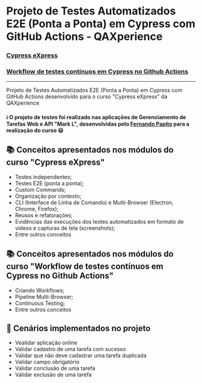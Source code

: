 # Projeto de Testes Automatizados E2E (Ponta a Ponta) em Cypress com GitHub Actions - QAXperience
### [Cypress eXpress](https://qaxperience.com/cursos/cypress-express/) 
### [Workflow de testes contínuos em Cypress no Github Actions](https://play.qaxperience.com/89386-workflow-de-testes-continuos-em-cypress-no-github-actions) 

---
Projeto de Testes Automatizados E2E (Ponta a Ponta) em Cypress com GitHub Actions desenvolvido para o curso "Cypress eXpress" da QAXperience

#### :information_source: O projeto de testes foi realizado nas aplicações de Gerenciamento de Tarefas Web e API "Mark L", desenvolvidas pelo [Fernando Papito](https://www.linkedin.com/in/papitoio/) para a realização do curso :smiley:

## :books: Conceitos apresentados nos módulos do curso "Cypress eXpress"
- Testes independentes;
- Testes E2E (ponta a ponta);
- Custom Commands;
- Organização por contexto;
- CLI (Interface de Linha de Comando) e Multi-Browser (Electron, Chrome, Firefox);
- Reusos e refatorações;
- Evidências das execuções dos testes automatizados em formato de videos e capturas de tela (screenshots);
- Entre outros conceitos

## :books: Conceitos apresentados nos módulos do curso "Workflow de testes contínuos em Cypress no Github Actions"
- Criando Workflows;
- Pipeline Multi-Browser;
- Continuous Testing;
- Entre outros conceitos

## :pushpin: Cenários implementados no projeto
- Vealidar aplicação online
- Validar cadastro de uma tarefa com sucesso
- Validar que não deve cadastrar uma tarefa duplicada
- Validar campo obrigatório
- Validar conclusão de uma tarefa
- Validar exclusão de uma tarefa
